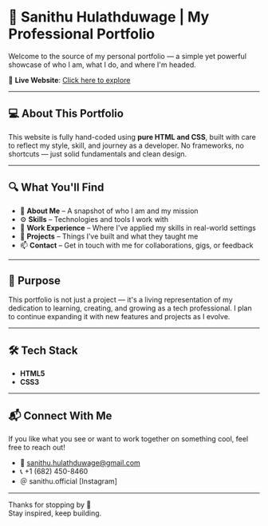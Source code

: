 # 🌟 Sanithu Hulathduwage | My Professional Portfolio

Welcome to the source of my personal portfolio — a simple yet powerful showcase of who I am, what I do, and where I'm headed.

🚀 **Live Website**: [Click here to explore](https://sanithu-99.github.io/my_Portfolio/)

---

## 💻 About This Portfolio

This website is fully hand-coded using **pure HTML and CSS**, built with care to reflect my style, skill, and journey as a developer. No frameworks, no shortcuts — just solid fundamentals and clean design.

---

## 🔍 What You'll Find

- 🧠 **About Me** – A snapshot of who I am and my mission  
- ⚙️ **Skills** – Technologies and tools I work with  
- 💼 **Work Experience** – Where I've applied my skills in real-world settings  
- 🧪 **Projects** – Things I’ve built and what they taught me  
- 📫 **Contact** – Get in touch with me for collaborations, gigs, or feedback

---

## 📌 Purpose

This portfolio is not just a project — it's a living representation of my dedication to learning, creating, and growing as a tech professional. I plan to continue expanding it with new features and projects as I evolve.

---

## 🛠 Tech Stack

- **HTML5**  
- **CSS3**

---

## 📬 Connect With Me

If you like what you see or want to work together on something cool, feel free to reach out!

- 📧 sanithu.hulathduwage@gmail.com
- 📞 +1 (682) 450-8460
- ＠ sanithu.official [Instagram]

---

Thanks for stopping by 🙌  
Stay inspired, keep building.
